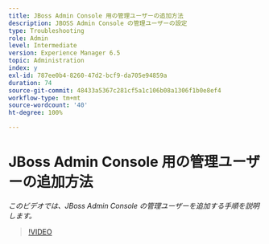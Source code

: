 ```yaml
---
title: JBoss Admin Console 用の管理ユーザーの追加方法
description: JBOSS Admin Console の管理ユーザーの設定
type: Troubleshooting
role: Admin
level: Intermediate
version: Experience Manager 6.5
topic: Administration
index: y
exl-id: 787ee0b4-8260-47d2-bcf9-da705e94859a
duration: 74
source-git-commit: 48433a5367c281cf5a1c106b08a1306f1b0e8ef4
workflow-type: tm+mt
source-wordcount: '40'
ht-degree: 100%

---
```


# JBoss Admin Console 用の管理ユーザーの追加方法

*このビデオでは、JBoss Admin Console の管理ユーザーを追加する手順を説明します。*

>[!VIDEO](https://video.tv.adobe.com/v/335484?quality=12&learn=on)
